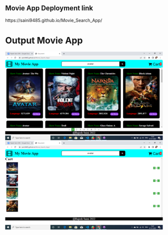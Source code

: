 <h2>Movie App Deployment link</h2>
https://saini9485.github.io/Movie_Search_App/

<h1> Output Movie App</h1>
<img src="Output1.png" alt="Output1">

<img src="Output2.png" alt="Output2">

